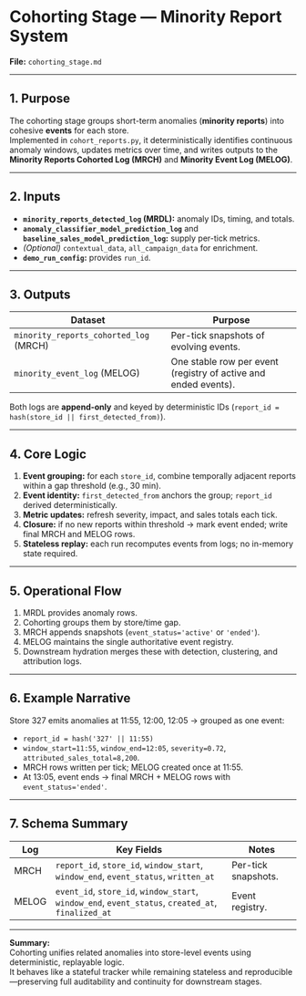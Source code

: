 # Cohorting Stage — Minority Report System  
**File:** `cohorting_stage.md`  

---

## 1. Purpose  
The cohorting stage groups short-term anomalies (**minority reports**) into cohesive **events** for each store.  
Implemented in `cohort_reports.py`, it deterministically identifies continuous anomaly windows, updates metrics over time, and writes outputs to the **Minority Reports Cohorted Log (MRCH)** and **Minority Event Log (MELOG)**.

---

## 2. Inputs  
- **`minority_reports_detected_log` (MRDL):** anomaly IDs, timing, and totals.  
- **`anomaly_classifier_model_prediction_log`** and **`baseline_sales_model_prediction_log`:** supply per-tick metrics.  
- *(Optional)* `contextual_data`, `all_campaign_data` for enrichment.  
- **`demo_run_config`:** provides `run_id`.  

---

## 3. Outputs  
| Dataset | Purpose |
|----------|----------|
| `minority_reports_cohorted_log` (MRCH) | Per-tick snapshots of evolving events. |
| `minority_event_log` (MELOG) | One stable row per event (registry of active and ended events). |

Both logs are **append-only** and keyed by deterministic IDs (`report_id = hash(store_id || first_detected_from)`).

---

## 4. Core Logic  
1. **Event grouping:** for each `store_id`, combine temporally adjacent reports within a gap threshold (e.g., 30 min).  
2. **Event identity:** `first_detected_from` anchors the group; `report_id` derived deterministically.  
3. **Metric updates:** refresh severity, impact, and sales totals each tick.  
4. **Closure:** if no new reports within threshold → mark event ended; write final MRCH and MELOG rows.  
5. **Stateless replay:** each run recomputes events from logs; no in-memory state required.

---

## 5. Operational Flow  
1. MRDL provides anomaly rows.  
2. Cohorting groups them by store/time gap.  
3. MRCH appends snapshots (`event_status='active'` or `'ended'`).  
4. MELOG maintains the single authoritative event registry.  
5. Downstream hydration merges these with detection, clustering, and attribution logs.

---

## 6. Example Narrative  
Store 327 emits anomalies at 11:55, 12:00, 12:05 → grouped as one event:  
- `report_id = hash('327' || 11:55)`  
- `window_start=11:55`, `window_end=12:05`, `severity=0.72`, `attributed_sales_total=8,200`.  
- MRCH rows written per tick; MELOG created once at 11:55.  
- At 13:05, event ends → final MRCH + MELOG rows with `event_status='ended'`.

---

## 7. Schema Summary  
| Log | Key Fields | Notes |
|------|-------------|-------|
| MRCH | `report_id`, `store_id`, `window_start`, `window_end`, `event_status`, `written_at` | Per-tick snapshots. |
| MELOG | `event_id`, `store_id`, `window_start`, `window_end`, `event_status`, `created_at`, `finalized_at` | Event registry. |

---

**Summary:**  
Cohorting unifies related anomalies into store-level events using deterministic, replayable logic.  
It behaves like a stateful tracker while remaining stateless and reproducible—preserving full auditability and continuity for downstream stages.
